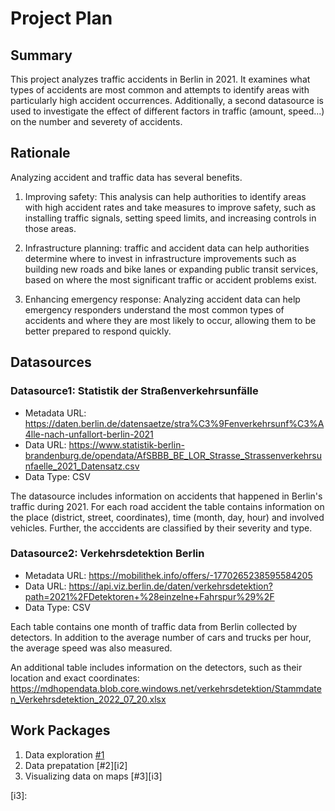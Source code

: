 # Project Plan

## Summary

<!-- Describe your data science project in max. 5 sentences. -->

This project analyzes traffic accidents in Berlin in 2021. It examines what types of accidents are most common and attempts to identify areas with particularly high accident occurrences. Additionally, a second datasource is used to investigate the effect of different factors in traffic (amount, speed...) on the number and severety of accidents. 

## Rationale

<!-- Outline the impact of the analysis, e.g. which pains it solves. -->
Analyzing accident and traffic data has several benefits. 

1. Improving safety: This analysis can help authorities to identify areas with high accident rates and take measures to improve safety, such as installing traffic signals, setting speed limits, and increasing controls in those areas.

2. Infrastructure planning: traffic and accident data can help authorities determine where to invest in infrastructure improvements such as building new roads and bike lanes or expanding public transit services, based on where the most significant traffic or accident problems exist.

3. Enhancing emergency response: Analyzing accident data can help emergency responders understand the most common types of accidents and where they are most likely to occur, allowing them to be better prepared to respond quickly.


## Datasources

<!-- Describe each datasources you plan to use in a section. Use the prefic "DatasourceX" where X is the id of the datasource. -->

### Datasource1: Statistik der Straßenverkehrsunfälle
* Metadata URL: https://daten.berlin.de/datensaetze/stra%C3%9Fenverkehrsunf%C3%A4lle-nach-unfallort-berlin-2021
* Data URL: https://www.statistik-berlin-brandenburg.de/opendata/AfSBBB_BE_LOR_Strasse_Strassenverkehrsunfaelle_2021_Datensatz.csv
* Data Type: CSV

The datasource includes information on accidents that happened in Berlin's traffic during 2021. For each road accident the table contains information on the place (district, street, coordinates), time (month, day, hour) and involved vehicles. Further, the acccidents are classified by their severity and type. 


### Datasource2: Verkehrsdetektion Berlin
* Metadata URL: https://mobilithek.info/offers/-1770265238595584205
* Data URL: https://api.viz.berlin.de/daten/verkehrsdetektion?path=2021%2FDetektoren+%28einzelne+Fahrspur%29%2F
* Data Type: CSV

Each table contains one month of traffic data from Berlin collected by detectors. In addition to the average number of cars and trucks per hour, the average speed was also measured.

An additional table includes information on the detectors, such as their location and exact coordinates:
https://mdhopendata.blob.core.windows.net/verkehrsdetektion/Stammdaten_Verkehrsdetektion_2022_07_20.xlsx


## Work Packages

<!-- List of work packages ordered sequentially, each pointing to an issue with more details. -->

1. Data exploration [#1][i1]
2. Data prepatation [#2][i2]
3. Visualizing data on maps [#3][i3]

[i1]: 
[i2]: 
[i3]: 
